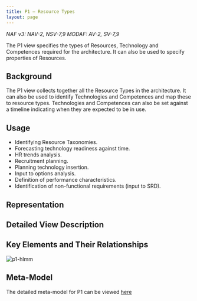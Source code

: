 ```yaml
---
title: P1 – Resource Types
layout: page
---
```


*NAF v3: NAV-2, NSV-7,9 MODAF: AV-2, SV-7,9*

The P1 view specifies the types of Resources, Technology and Competences
required for the architecture. It can also be used to specify properties
of Resources.

## Background

The P1 view collects together all the Resource Types in the
architecture. It can also be used to identify Technologies and
Competences and map these to resource types. Technologies and
Competences can also be set against a timeline indicating when they are
expected to be in use.

## Usage

-   Identifying Resource Taxonomies.
-   Forecasting technology readiness against time.
-   HR trends analysis.
-   Recruitment planning.
-   Planning technology insertion.
-   Input to options analysis.
-   Definition of performance characteristics.
-   Identification of non-functional requirements (input to SRD).

## Representation

## Detailed View Description

## Key Elements and Their Relationships

![p1-hlmm](http://nafdocs.org/wp-content/uploads/2013/06/p1-hlmm.png)

## Meta-Model

The detailed meta-model for P1 can be viewed
[here](/modem/index.htm?goto=51)


